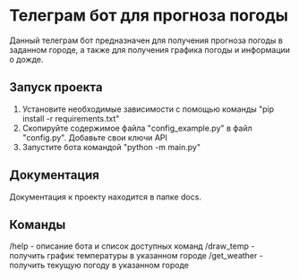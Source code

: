 # Телеграм бот для прогноза погоды

Данный телеграм бот предназначен для получения прогноза погоды в заданном городе, а также для получения графика погоды и информации о дожде.

## Запуск проекта

1. Установите необходимые зависимости с помощью команды "pip install -r requirements.txt"
2. Скопируйте содержимое файла "config_example.py" в файл "config.py". Добавьте свои ключи API
3. Запустите бота командой "python -m main.py"

## Документация

Документация к проекту находится в папке docs.

## Команды

/help - описание бота и список доступных команд
/draw_temp - получить график температуры в указанном городе
/get_weather - получить текущую погоду в указанном городе

